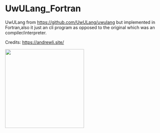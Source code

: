 # UwULang_Fortran
UwULang from https://github.com/UwULang/uwulang but implemented in Fortran,also it just an cli program as opposed to the original which was an compiler/interpreter.

Credits:
https://andrewli.site/

<img height="256px" witdh="256px" src="https://docs.uwulang.com/assets/images/uwu-social-card-a42d2fb5790a58e0f7a8bc0cc5af14ec.png"/>
